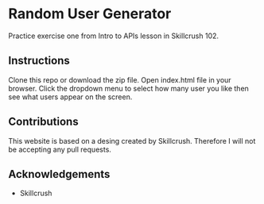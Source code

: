 # Random User Generator
Practice exercise one from Intro to APIs lesson in Skillcrush 102.

## Instructions
Clone this repo or download the zip file. Open index.html file in your browser. Click the dropdown menu to select how many user you like then see what users appear on the screen.

## Contributions
This website is based on a desing created by Skillcrush. Therefore I will not be accepting any pull requests.

## Acknowledgements
* Skillcrush